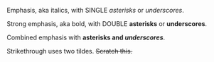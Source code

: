 Emphasis, aka italics, with SINGLE *asterisks* or _underscores_.

Strong emphasis, aka bold, with DOUBLE **asterisks** or __underscores__.

Combined emphasis with **asterisks and _underscores_**.

Strikethrough uses two tildes. ~~Scratch this.~~
